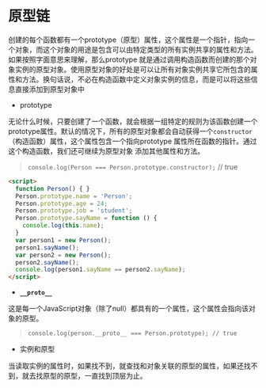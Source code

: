 # 原型链

创建的每个函数都有一个prototype（原型）属性，这个属性是一个指针，指向一个对象，而这个对象的用途是包含可以由特定类型的所有实例共享的属性和方法。如果按照字面意思来理解，那么prototype 就是通过调用构造函数而创建的那个对象实例的原型对象。使用原型对象的好处是可以让所有对象实例共享它所包含的属性和方法。换句话说，不必在构造函数中定义对象实例的信息，而是可以将这些信息直接添加到原型对象中

- prototype

无论什么时候，只要创建了一个函数，就会根据一组特定的规则为该函数创建一个prototype属性。默认的情况下，所有的原型对象都会自动获得一个`constructor`（构造函数）属性，这个属性包含一个指向prototype 属性所在函数的指针。通过这个构造函数，我们还可继续为原型对象  添加其他属性和方法。
> `console.log(Person === Person.prototype.constructor);` // true
```html
<script>
  function Person() { }
  Person.prototype.name = 'Person';
  Person.prototype.age = 24;
  Person.prototype.job = 'student';
  Person.prototype.sayName = function () {
    console.log(this.name);
  }
  var person1 = new Person();
  person1.sayName();
  var person2 = new Person();
  person2.sayName();
  console.log(person1.sayName == person2.sayName);
</script>
```

- **`__proto__`**

这是每一个JavaScript对象（除了null）都具有的一个属性，这个属性会指向该对象的原型。
> `console.log(person.__proto__ === Person.prototype); // true`

- 实例和原型

当读取实例的属性时，如果找不到，就查找和对象关联的原型的属性，如果还找不到，就去找原型的原型，一直找到顶层为止。